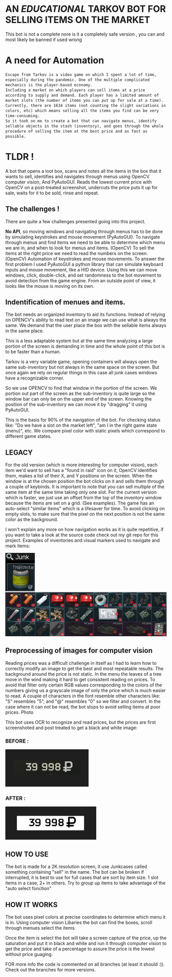 # AN ***EDUCATIONAL*** TARKOV BOT FOR SELLING ITEMS ON THE MARKET
This bot is not a complete nore is it a completely safe version , you can and most likely be banned if used wrong



# A need for Automation
    Escape from Tarkov is a video game on which I spent a lot of time, especially during the pandemic. One of the multiple complicated mechanics is the player-based economy.  
    Including a market on which players can sell items at a price according to supply and demand. Each player has a limited amount of market slots (the number of items you can put up for sale at a time).
    Currently, there are 1634 items (not counting the slight variations in colors, etc) which means selling all the items you find can be very time-consuming.
    So it took on me to create a bot that can navigate menus, identify sellable objects in the stash (inventory), and goes through the whole procedure of selling the item at the best price and as fast as possible.

# TLDR !
A bot that opens a loot box, scans and notes all the items in the box that it wants to sell, identifies and navigates through menus using OpenCV computer vision, And PyAutoGUI. Reads the lowest current price with OpenCV on a post-treated screenshot, undercuts the price puts it up for sale, waits for it to be sold, rinse and repeat.

## The challenges !
There are quite a few challenges presented going into this project.

**No API**, so moving windows and navigating through menus has to be done by simulating keystrokes and mouse movement (PyAutoGUI).
To navigate through menus and find items we need to be able to determine which menu we are in, and when to look for menus and items. (OpenCV)
To sell the items at the right price we need to read the numbers on the screen. (OpenCV)
Automation of keystrokes and mouse movements.
To answer the first problem I used PyAutoGUI a python library that can simulate keyboard inputs and mouse movement, like a HID device. Using this we can move windows, click, double-click, and set randomness to the bot movement to avoid detection from the game engine. From an outside point of view, it looks like the mouse is moving on its own.

## Indentification of menues and items.
The bot needs an organized inventory to aid its functions. Instead of relying on OPENCV's ability to read text on an image we can use what is always the same.
We demand that the user place the box with the sellable items always in the same place.

This is a less adaptable system but at the same time analyzing a large portion of the screen is demanding in time and the whole point of this bot is to be faster than a human.

Tarkov is a very variable game, opening containers will always open the same sub-inventory but not always in the same space on the screen. But once again we rely on regular things in this case all junk cases windows have a recognizable corner.

So we use OPENCV to find that window in the portion of the screen. We portion out part of the screen as the sub-inventory is quite large so the window bar can only be on the upper end of the screen.
Knowing the position of the sub-inventory we can move it by "dragging" it using PyAutoGUI.


This is the basis for 90% of the navigation of the bot. For checking status like: "Do we have a slot on the market left", "am I in the right game state (menu)", etc. We compare pixel color with static pixels which correspond to different game states.
## LEGACY
For the old version (which is more interesting for computer vision), each item we'd want to sell has a "found in raid" icon on it, OpenCV identifies them, makes a list of their X, and Y positions on the screen.
When the window is at the chosen position the bot clicks on it and sells them through a couple of keybinds. It is important to note that you can sell multiple of the same item at the same time taking only one slot.
For the current version which is faster, we just use an offset from the top of the inventory window because the items are set on a grid. (See examples).
The game has an auto-select "similar items" which is a lifesaver for time. To avoid clicking on empty slots, to make sure that the pixel on the next position is not the same color as the background.

I won't explain any more on how navigation works as it is quite repetitive, if you want to take a look at the source code check out my git repo for this project.
Examples of inventories and visual markers used to navigate and mark items:

![alt text](images/thermite.png)
![alt text](images/detections.png)




## Preprocessing of images for computer vision
Reading prices was a difficult challenge in itself as I had to learn how to correctly modify an image to get the best and most repeatable results. The background around the price is not static. In the menu the leaves of a tree move in the wind making it hard to get consistent reading on prices. To avoid that filter only certain RGB values corresponding to the colors of the numbers giving us a grayscale image of only the price which is much easier to read. A couple of characters in the font resemble other characters like: "S" resembles "5", and "@" resembles "0" so we filter and convert. In the case where it can not be read, the bot stops to avoid selling items at poor prices.
Photo

This bot uses OCR to recognize and read prices, but the prices are first screenshoted and post treated to get a black and white image:
### BEFORE :
![alt text](images/price_og.png)

### AFTER :
![alt text](images/post_treated.png)



## HOW TO USE
The bot is made for a 2K resolution screen, it use Junkcases called something containing "sell" in the name.
The bot can be broken if interrupted, it is best to use for full cases that are sort by item size.
1 slot items in a case, 2+ in others. Try to group up items to take advantage of the "auto select fonction"

 
## HOW IT WORKS
The bot uses pixel colors at precise coordinates to determine which menu it is in. Using computer vision Libaries the bot can find the boxes, scroll through menues select the items.

Once the item is select the bot will take a screen capture of the price, up the saturation and put it in black and white and run it through computer vision to get the price and take of a percentage to assure the price is the lowest without price guaging.

FOR more info the code is commented on all branches (at least it should :)).
Check out the branches for more versions.
